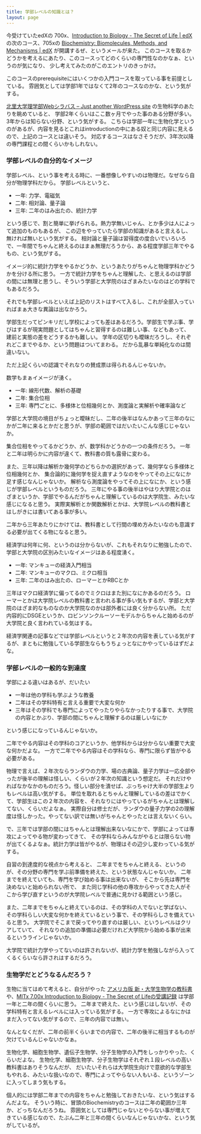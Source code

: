 ```yaml
---
title: 学部レベルの知識とは？
layout: page
---
```

今受けていたedXの 700x、[Introduction to Biology - The Secret of Life | edX](https://www.edx.org/course/introduction-to-biology-the-secret-of-life-3) の次のコース、705xの [Biochemistry: Biomolecules, Methods, and Mechanisms | edX](https://www.edx.org/course/biochemistry-biomolecules-methods-and-mechanisms) が開講するぜ、というメールが来た。
このコースを取るかどうかを考えるにあたり、このコースってどのくらいの専門性なのかなぁ、というのが気になり、
少し考えてみたのがこのエントリのきっかけ。

このコースのprerequisiteにはいくつかの入門コースを取っている事を前提としている。
雰囲気としては学部1年ではなくて2年のコースなのかな、という気がする。

[北里大学理学部Webシラバス – Just another WordPress site](https://sci.kitasato-u.websyllabus.jp/) の生物科学のあたりを眺めていると、
学部2年くらいはここ数ヶ月でやった事のある分野が多い。3年からは知らない分野、という気がする。
こちらは学部一年に生物化学というのがあるが、内容を見るとこれはintroductionの中にある奴と同じ内容に見えるので、上記のコースとは違いそう。
対応するコースはなさそうだが、3年次以降の専門課程との間くらいかもしれない。

### 学部レベルの自分的なイメージ

学部レベル、という事を考える時に、一番想像しやすいのは物理だ。なぜなら自分が物理学科だから。
学部レベルというと、

- 一年: 力学、電磁気
- 二年: 相対論、量子論
- 三年: 二年のはみ出たの、統計力学

という感じで、割と簡単に挙げられる。熱力学無いじゃん、とか多少は人によって追加のものもあるが、
この辺をやっていたら学部の知識があると言えるし、無ければ無いという気がする。
相対論と量子論は習得度の度合いでいろいろで、一年間でちゃんと終えるのはまぁ無理だろうから、ある程度学部三年でやるもの、という気がする。

イメージ的に統計力学をやるかどうか、というあたりがちゃんと物理学科かどうかを分ける所に思う。
一方で統計力学をちゃんと理解した、と思えるのは学部の間には無理と思うし、そういう学部と大学院のはざまみたいなのはどの学科でもあるだろう。

それでも学部レベルといえば上記のリストはすべて入るし、これが全部入っていればまぁ大きな異論は出なかろう。

学部生だってピンキリだし学校によっても差はあるだろう。学部生で学ぶ事、学びはするが現実問題としてはちゃんと習得するのは難しい事、などもあって、
建前と実態の差をどうするかも難しい。
学年の区切りも曖昧だろうし、それぞれどこまでやるか、という問題はついてまわる。
だから乱暴な単純化なのは間違いない。

ただ上記くらいの認識でそれなりの賛成票は得られるんじゃないか。

数学もまぁイメージが湧く。

- 一年: 線形代数、解析の基礎
- 二年: 集合位相
- 三年: 専門ごとに、多様体と位相幾何とか、測度論と実解析や確率論など

学部と大学院の境目がちょっと曖昧だし、二年の後半はなんかあって三年のなにかが二年に来るとかだと思うが、学部の範囲ではだいたいこんな感じじゃないか。

集合位相をやってるかどうか、が、数学科かどうかの一つの条件だろう。
一年と二年は明らかに内容が違くて、教科書の質も露骨に変わる。

また、三年以降は解析か幾何学のどちらかの選択があって、幾何学なら多様体と位相幾何とか、
集合論的に幾何学を捉え直すようなのをやってその上になにか足す感じなんじゃないか。
解析なら測度論をやってその上になにか、という感じが学部レベルというものだろう。
三年にやる事の後半はやはり大学院とのはざまというか、学部でやるんだがちゃんと理解しているのは大学院生、みたいな感じになると思う。
実際実解析とか関数解析とかは、大学院レベルの教科書とはしがきには書いてある事が多い。

二年から三年あたりにかけては、教科書として行間の埋め方みたいなのも意識する必要が出てくる物になると思う。

経済学は何年に何、というのは分からないが、これもそれなりに勉強したので、学部と大学院の区別みたいなイメージはある程度湧く。

- 一年: マンキューの経済入門相当
- 二年: マンキューのマクロ、ミクロ相当
- 三年: 二年のはみ出たの、ローマーとかRBCとか

三年はマクロ経済学に偏ってるのでミクロはまた別になにかあるのだろう。
ローマーとかは大学院レベルの教科書と言われる事が多い気もするが、学部と大学院のはざま的なものなのか大学院なのかは部外者には良く分からない所。
ただ内容的にDSGEというか、ロビンソンクルーソーモデルからちゃんと始めるのが大学院と良く言われている気はする。

経済学関連の記事などでは学部レベルというと２年次の内容を表している気がするが、まともに勉強している学部生ならもうちょっとなにかやっているはずだよな。

### 学部レベルの一般的な到達度

学部による違いはあるが、だいたい

- 一年は他の学科も学ぶような教養
- 二年はその学科特有と言える重要で大変な何か
- 三年はその学科でも専門によってやったりやらなかったりする事で、大学院の内容とかぶり、学部の間にちゃんと理解するのは厳しいなにか

という感じになっているんじゃないか。

二年でやる内容はその学科のコアというか、他学科からは分からない重要で大変な何かだよな。
一方で二年でやる内容はその学科なら、専門に限らず皆がやる必要がある。

物理で言えば、２年次ならランダウの力学、場の古典論、量子力学は一応全部やったが後半の理解は怪しい、くらいが２年次の知識という想定だ。
それだけやればなかなかのものだろう。怪しい部分を潰せば、ぶっちゃけ大半の学部生よりもレベルは高い気がする。
単位を取れるとちゃんと理解しているの差はでかくて、学部生はこの２年次の内容を、それなりにはやっているがちゃんとは理解してない、くらいだよなぁ。
実際自分は修士だが、ランダウの量子力学の2の理解度は怪しかった。やってない訳では無いがちゃんとやったとは言えないくらい。

で、三年では学部の間にはちゃんとは理解出来ないなにかで、学部によっては専攻によってやる物が変わってきて、
その学科ならみんながやるとは限らない物が出てくるよなぁ。統計力学は皆がやるが、物理はその辺少し変わっている気がする。

自習の到達度的な視点から考えると、
二年までをちゃんと終える、というのが、その分野の専門を学ぶ前準備を終えた、という状態なんじゃないか。
二年までを終えていても、専門を学び始める事は出来ないが、
そこから先は専門を決めないと始められない所で、
また同じ学科の他の専攻からやってきた人がそこから学び直すというのが大学院レベルで普通に見かける範囲という感じ。

また、二年までをちゃんと終えているのは、その学科の人でないと学ばない、
その学科らしい大変な何かを終えているという事で、その学科らしさを備えていると思う。
大学院でそこまで戻ってやり直すのは厳しい、というレベルはクリアしていて、
それなりの追加の準備は必要だけれど大学院から始める事が出来るというラインじゃないか。

大学院で統計力学やってないのは許されないが、統計力学を勉強しながら入ってくるくらいなら許されはするだろう。

### 生物学だとどうなるんだろう？

生物に当てはめて考えると、自分がやった [アメリカ版 新・大学生物学の教科書](https://karino2.github.io/2021/06/21/biology_text_bluebacks.html) や、[MITx 7.00x Introduction to Biology - The Secret of Lifeの受講記録](https://karino2.github.io/2021/07/19/the_secret_of_life.html) は学部一年と二年の間くらいに思う。
二年まで終えた、という感じはしないが、その学科特有と言えるレベルには入っている気がする。
一方で専攻によるなにかはまだ入ってない気がするので、三年の内容では無い。

なんとなくだが、二年の前半くらいまでの内容で、二年の後半に相当するものが欠けているんじゃないかなぁ。

生物化学、細胞生物学、遺伝子生物学、分子生物学の入門をしっかりやった、くらいだよな。
生物化学、細胞生物学、分子生物学はそれぞれ１段レベルの高い教科書はありそうなんだが、
だいたいそれらは大学院生向けで意欲的な学部生もやれる、みたいな扱いなので、専門によってやらない人もいる、というゾーンに入ってしまう気もする。

個人的には学部二年までの内容をちゃんと勉強しておきたいな、という気はするんだよな。
そういう時に、冒頭のBiochemistryのコースは二年の範囲か三年か、どっちなんだろうね。
雰囲気としては専門じゃないとやらない事が増えてきている感じなので、たぶん二年と三年の間くらいなんじゃないかな、という気がしているが。